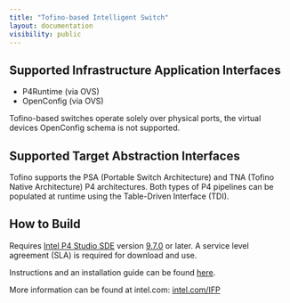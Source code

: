 ```yaml
---
title: "Tofino-based Intelligent Switch"
layout: documentation
visibility: public
---
```


## Supported Infrastructure Application Interfaces ##

 - P4Runtime (via OVS)
 - OpenConfig (via OVS)

Tofino-based switches operate solely over physical ports, the virtual devices OpenConfig schema is not supported.

## Supported Target Abstraction Interfaces ##

Tofino supports the PSA (Portable Switch Architecture) and TNA (Tofino Native Architecture) P4 architectures.  Both types of P4 pipelines can be populated at runtime using the Table-Driven Interface (TDI).
 
## How to Build ##

Requires [Intel P4 Studio SDE](https://www.intel.com/content/www/us/en/secure/confidential/collections/programmable-ethernet-switch-products/p4-suite/p4-studio.html?s=Newest "P4 Studio Download") version [9.7.0](https://cdrdv2.intel.com/v1/dl/getContent/669803 "P4 Studio 9.7") or later.  A service level agreement (SLA) is required for download and use.

Instructions and an installation guide can be found [here](https://github.com/ipdk-io/ovs/blob/ovs-with-p4/Documentation/intro/install/ovs-with-p4-tofino.rst "ovs-with-p4-tofino").

More information can be found at intel.com: <a href="https://www.intel.com/IFP">intel.com/IFP</a>

